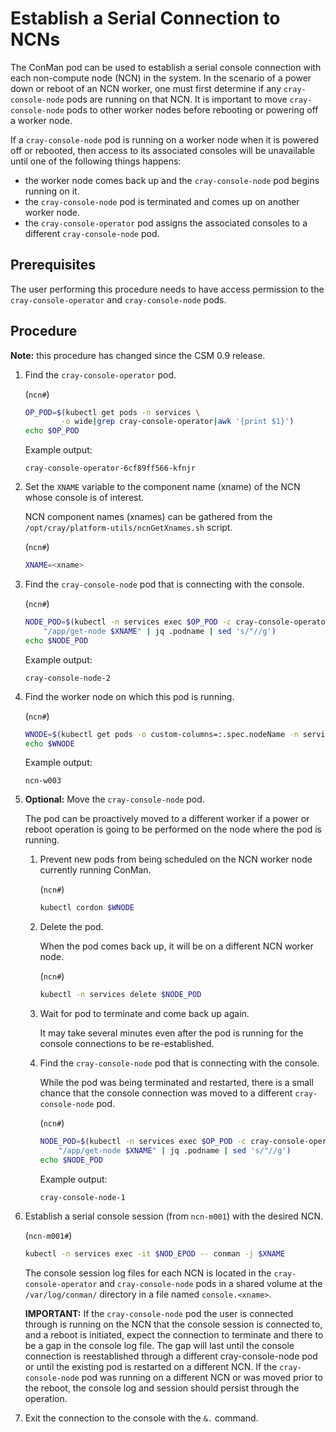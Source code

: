 # Establish a Serial Connection to NCNs

The ConMan pod can be used to establish a serial console connection with each non-compute node (NCN) in the system.
In the scenario of a power down or reboot of an NCN worker, one must first determine if any `cray-console-node` pods
are running on that NCN. It is important to move `cray-console-node` pods to other worker nodes before rebooting or
powering off a worker node.

If a `cray-console-node` pod is running on a worker node when it is powered off or rebooted, then access to its
associated consoles will be unavailable until one of the following things happens:
* the worker node comes back up and the `cray-console-node` pod begins running on it.
* the `cray-console-node` pod is terminated and comes up on another worker node.
* the `cray-console-operator` pod assigns the associated consoles to a different `cray-console-node` pod.

## Prerequisites

The user performing this procedure needs to have access permission to the `cray-console-operator` and `cray-console-node` pods.

## Procedure

**Note:** this procedure has changed since the CSM 0.9 release.

1. Find the `cray-console-operator` pod.

    (`ncn#`)
    ```bash
    OP_POD=$(kubectl get pods -n services \
            -o wide|grep cray-console-operator|awk '{print $1}')
    echo $OP_POD
    ```

    Example output:
    ```text
    cray-console-operator-6cf89ff566-kfnjr
    ```

1. Set the `XNAME` variable to the component name (xname) of the NCN whose console is of interest.

    NCN component names (xnames) can be gathered from the `/opt/cray/platform-utils/ncnGetXnames.sh` script.

    (`ncn#`)
    ```bash
    XNAME=<xname>
    ```

1. Find the `cray-console-node` pod that is connecting with the console.

    (`ncn#`)
    ```bash
    NODE_POD=$(kubectl -n services exec $OP_POD -c cray-console-operator -- sh -c \
        "/app/get-node $XNAME" | jq .podname | sed 's/"//g')
    echo $NODE_POD
    ```

    Example output:
    ```text
    cray-console-node-2
    ```

1. Find the worker node on which this pod is running.

    (`ncn#`)
    ```bash
    WNODE=$(kubectl get pods -o custom-columns=:.spec.nodeName -n services --no-headers $NODE_POD)
    echo $WNODE
    ```

    Example output:
    ```text
    ncn-w003
    ```

1. **Optional:** Move the `cray-console-node` pod.

    The pod can be proactively moved to a different worker if a power or reboot operation is going to be performed on the node where the pod is running.

    1. Prevent new pods from being scheduled on the NCN worker node currently running ConMan.

        (`ncn#`)
        ```bash
        kubectl cordon $WNODE
        ```

    1. Delete the pod.

        When the pod comes back up, it will be on a different NCN worker node.

        (`ncn#`)
        ```bash
        kubectl -n services delete $NODE_POD
        ```

    1. Wait for pod to terminate and come back up again.

        It may take several minutes even after the pod is running for the console connections to be re-established.

    1. Find the `cray-console-node` pod that is connecting with the console.

        While the pod was being terminated and restarted, there is a small chance that the console connection was
        moved to a different `cray-console-node` pod.

        (`ncn#`)
        ```bash
        NODE_POD=$(kubectl -n services exec $OP_POD -c cray-console-operator -- sh -c \
            "/app/get-node $XNAME" | jq .podname | sed 's/"//g')
        echo $NODE_POD
        ```

        Example output:
        ```text
        cray-console-node-1
        ```

1. Establish a serial console session (from `ncn-m001`) with the desired NCN.

    (`ncn-m001#`)
    ```bash
    kubectl -n services exec -it $NOD_EPOD -- conman -j $XNAME
    ```

    The console session log files for each NCN is located in the `cray-console-operator` and `cray-console-node` pods in a shared volume at the `/var/log/conman/` directory in a file named `console.<xname>`.

    **IMPORTANT:** If the `cray-console-node` pod the user is connected through is running on the NCN that the console session is connected to, and a reboot is initiated, expect the connection to terminate and there to be a gap in the console log file. The gap will last until the console connection is reestablished through a different cray-console-node pod or until the existing pod is restarted on a different NCN. If the `cray-console-node` pod was running on a different NCN or was moved prior to the reboot, the console log and session should persist through the operation.

1.  Exit the connection to the console with the `&.` command.
